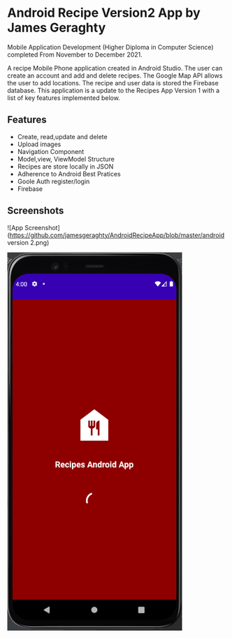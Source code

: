 # Android Recipe Version2  App by James Geraghty

Mobile Application Development (Higher Diploma in Computer Science) completed From November to December 2021.

A recipe Mobile Phone application created in Android Studio. The user can create an account and add and delete recipes. The Google Map API allows the user to add locations. The recipe and user data is stored the Firebase database. This application is a update to the Recipes App Version 1 with a list of key features implemented below.


## Features

- Create, read,update and delete 
- Upload images
- Navigation Component
- Model,view, ViewModel Structure
- Recipes are store locally in JSON 
- Adherence to Android Best Pratices
- Goole Auth register/login
- Firebase 


  
## Screenshots

![App Screenshot](https://github.com/jamesgeraghty/AndroidRecipeApp/blob/master/android version 2.png)


![App Screenshot](https://github.com/jamesgeraghty/AndroidRecipeApp/blob/master/splashscreen.png)


